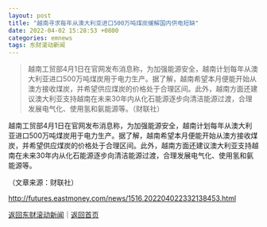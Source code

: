 ```yaml
---
layout: post
title: "越南寻求每年从澳大利亚进口500万吨煤炭缓解国内供电短缺"
date: 2022-04-02 15:28:53 +0800
categories: emnews
tags: 东财滚动新闻
---
```

> 越南工贸部4月1日在官网发布消息称，为加强能源安全，越南计划每年从澳大利亚进口500万吨煤炭用于电力生产。据了解，越南希望本月便能开始从澳方接收煤炭，并希望供应煤炭的价格处于合理区间。此外，越南方面还建议澳大利亚支持越南在未来30年内从化石能源逐步向清洁能源过渡，合理发展电气化、使用氢和氨能源等。（财联社）

<p>越南工贸部4月1日在官网发布消息称，为加强能源安全，越南计划每年从澳大利亚进口500万吨煤炭用于电力生产。据了解，越南希望本月便能开始从澳方接收煤炭，并希望供应煤炭的价格处于合理区间。此外，越南方面还建议澳大利亚支持越南在未来30年内从化石能源逐步向清洁能源过渡，合理发展电气化、使用氢和氨能源等。</p><p class="em_media">（文章来源：财联社）</p>

<http://futures.eastmoney.com/news/1516,202204022332138453.html>

[返回东财滚动新闻](//finews.withounder.com/emnews/)｜[返回首页](//finews.withounder.com/)